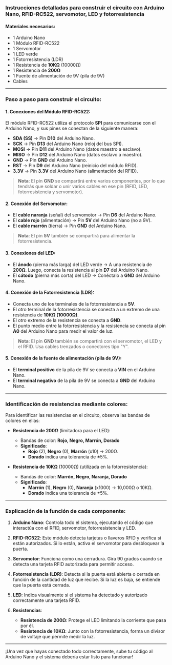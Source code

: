 ### Instrucciones detalladas para construir el circuito con Arduino Nano, RFID-RC522, servomotor, LED y fotorresistencia

#### Materiales necesarios:
- 1 Arduino Nano
- 1 Módulo RFID-RC522
- 1 Servomotor
- 1 LED verde
- 1 Fotorresistencia (LDR)
- 1 Resistencia de **10KΩ** (10000Ω) 
- 1 Resistencia de **200Ω**
- 1 Fuente de alimentación de 9V (pila de 9V)
- Cables

---

### **Paso a paso para construir el circuito**:

#### 1. **Conexiones del Módulo RFID-RC522**:
   El módulo RFID-RC522 utiliza el protocolo **SPI** para comunicarse con el Arduino Nano, y sus pines se conectan de la siguiente manera:

   - **SDA (SS)** → Pin **D10** del Arduino Nano.
   - **SCK** → Pin **D13** del Arduino Nano (reloj del bus SPI).
   - **MOSI** → Pin **D11** del Arduino Nano (datos maestro a esclavo).
   - **MISO** → Pin **D12** del Arduino Nano (datos esclavo a maestro).
   - **GND** → Pin **GND** del Arduino Nano.
   - **RST** → Pin **D9** del Arduino Nano (reinicio del módulo RFID).
   - **3.3V** → Pin **3.3V** del Arduino Nano (alimentación del RFID).

   > **Nota**: El pin **GND** se compartirá entre varios componentes, por lo que tendrás que soldar o unir varios cables en ese pin (RFID, LED, fotorresistencia y servomotor).

#### 2. **Conexión del Servomotor**:
   - El **cable naranja** (señal) del servomotor → Pin **D6** del Arduino Nano.
   - El **cable rojo** (alimentación) → Pin **5V** del Arduino Nano (no a 9V).
   - El **cable marrón** (tierra) → Pin **GND** del Arduino Nano.

   > **Nota**: El pin **5V** también se compartirá para alimentar la fotorresistencia.

#### 3. **Conexiones del LED**:
   - El **ánodo** (pierna más larga) del LED verde → A una resistencia de **200Ω**. Luego, conecta la resistencia al pin **D7** del Arduino Nano.
   - El **cátodo** (pierna más corta) del LED → Conéctalo a **GND** del Arduino Nano.

#### 4. **Conexión de la Fotorresistencia (LDR)**:
   - Conecta uno de los terminales de la fotorresistencia a **5V**.
   - El otro terminal de la fotorresistencia se conecta a un extremo de una resistencia de **10KΩ (10000Ω)**.
   - El otro extremo de la resistencia se conecta a **GND**.
   - El punto medio entre la fotorresistencia y la resistencia se conecta al pin **A0** del Arduino Nano para medir el valor de luz.

   > **Nota**: El pin **GND** también se compartirá con el servomotor, el LED y el RFID. Usa cables trenzados o conectores tipo "Y".

#### 5. **Conexión de la fuente de alimentación (pila de 9V)**:
   - El **terminal positivo** de la pila de 9V se conecta a **VIN** en el Arduino Nano.
   - El **terminal negativo** de la pila de 9V se conecta a **GND** del Arduino Nano.

---

### **Identificación de resistencias mediante colores**:

Para identificar las resistencias en el circuito, observa las bandas de colores en ellas:

- **Resistencia de 200Ω** (limitadora para el LED):
   - Bandas de color: **Rojo, Negro, Marrón, Dorado**
   - **Significado**:
     - **Rojo** (2), **Negro** (0), **Marrón** (x10) → 200Ω.
     - **Dorado** indica una tolerancia de ±5%.

- **Resistencia de 10KΩ** (10000Ω) (utilizada en la fotorresistencia):
   - Bandas de color: **Marrón, Negro, Naranja, Dorado**
   - **Significado**:
     - **Marrón** (1), **Negro** (0), **Naranja** (x1000) → 10,000Ω o 10KΩ.
     - **Dorado** indica una tolerancia de ±5%.

---

### **Explicación de la función de cada componente**:

1. **Arduino Nano**: Controla todo el sistema, ejecutando el código que interactúa con el RFID, servomotor, fotorresistencia y LED.
  
2. **RFID-RC522**: Este módulo detecta tarjetas o llaveros RFID y verifica si están autorizados. Si lo están, activa el servomotor para desbloquear la puerta.

3. **Servomotor**: Funciona como una cerradura. Gira 90 grados cuando se detecta una tarjeta RFID autorizada para permitir acceso.

4. **Fotorresistencia (LDR)**: Detecta si la puerta está abierta o cerrada en función de la cantidad de luz que recibe. Si la luz es baja, se entiende que la puerta está cerrada.

5. **LED**: Indica visualmente si el sistema ha detectado y autorizado correctamente una tarjeta RFID.

6. **Resistencias**:
   - **Resistencia de 200Ω**: Protege el LED limitando la corriente que pasa por él.
   - **Resistencia de 10KΩ**: Junto con la fotorresistencia, forma un divisor de voltaje que permite medir la luz.

---

¡Una vez que hayas conectado todo correctamente, sube tu código al Arduino Nano y el sistema debería estar listo para funcionar!
